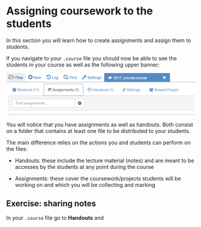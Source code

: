 # Assigning coursework to the students
In this section  you will learn how to create assignments and assign them to students.

If you navigate to your `.course` file you should now be able to see the students in your course as well as the following upper banner:

![course banner](./assets/course_assign.png)

You will notice that you have assignments as well as handouts. Both consist on a folder that contains at least one file to be distributed to your students.

The main difference relies on the actions you and students can perform on the files:

* Handouts: these include the lecture material (notes) and are meant to be accesses by the students at any point during the course

* Assignments: these cover the coursework/projects students will be working on and which you will be collecting and marking

## Exercise: sharing notes
In your `.course` file go to **Handouts** and  

